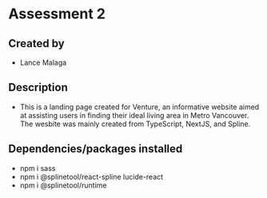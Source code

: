 # Assessment 2

## Created by
- Lance Malaga

## Description
- This is a landing page created for Venture, an informative website aimed at assisting users in finding their ideal living area in Metro Vancouver. The wesbite was mainly created from TypeScript, NextJS, and Spline.

## Dependencies/packages installed
- npm i sass
- npm i @splinetool/react-spline lucide-react
- npm i @splinetool/runtime
